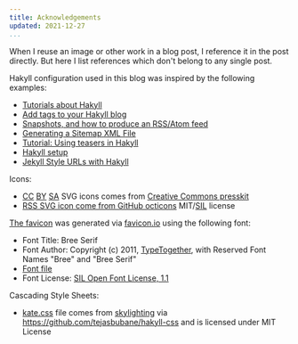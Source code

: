```yaml
---
title: Acknowledgements
updated: 2021-12-27
...
```


When I reuse an image or other work in a blog post, I reference it in the post
directly. But here I list references which don't belong to any single post.

Hakyll configuration used in this blog was inspired by the following examples:

- [Tutorials about Hakyll](https://jaspervdj.be/hakyll/tutorials.html)
- [Add tags to your Hakyll blog](https://javran.github.io/posts/2014-03-01-add-tags-to-your-hakyll-blog.html)
- [Snapshots, and how to produce an RSS/Atom feed](https://jaspervdj.be/hakyll/tutorials/05-snapshots-feeds.html)
- [Generating a Sitemap XML File](https://robertwpearce.com/hakyll-pt-2-generating-a-sitemap-xml-file.html)
- [Tutorial: Using teasers in Hakyll](https://jaspervdj.be/hakyll/tutorials/using-teasers-in-hakyll.html)
- [Hakyll setup](https://yannesposito.com/Scratch/en/blog/Hakyll-setup/)
- [Jekyll Style URLs with Hakyll](https://aherrmann.github.io/programming/2016/01/31/jekyll-style-urls-with-hakyll/)

Icons:

- [CC](/images/cc.svg) [BY](/images/by.svg) [SA](/images/sa.svg) SVG icons
  comes from [Creative Commons
  presskit](https://mirrors.creativecommons.org/presskit/icons/)
- [RSS SVG icon come from GitHub octicons](https://commons.wikimedia.org/wiki/File:Octicons-rss.svg)
  MIT/[SIL](https://en.wikipedia.org/wiki/SIL_Open_Font_License) license

[The favicon](images/apple-touch-icon.png) was generated via
[favicon.io](https://favicon.io/favicon-generator/) using the following font:

- Font Title: Bree Serif
- Font Author: Copyright (c) 2011, [TypeTogether](https://www.type-together.com), with
  Reserved Font Names "Bree" and "Bree Serif"
- [Font file](http://fonts.gstatic.com/s/breeserif/v10/4UaHrEJCrhhnVA3DgluAx63j5pN1MwI.ttf)
- Font License: [SIL Open Font License, 1.1](http://scripts.sil.org/OFL)

Cascading Style Sheets:

- [kate.css](css/kate.css) file comes from
  [skylighting](https://hackage.haskell.org/package/skylighting) via
  <https://github.com/tejasbubane/hakyll-css> and is licensed under MIT License
